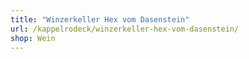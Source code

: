 ```yaml
---
title: "Winzerkeller Hex vom Dasenstein"
url: /kappelrodeck/winzerkeller-hex-vom-dasenstein/
shop: Wein
---
```

